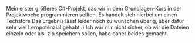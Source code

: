 Mein erster größeres C#-Projekt, das wir in dem Grundlagen-Kurs in der Projektwoche programmieren sollten.
Es handelt sich hierbei um einen Techstore
Das Ergebnis lässt leider noch zu wünschen überig, aber dafür sehr viel Lernpotenzial gehabt :) 
Ich war mir nicht sicher, ob wir die Dateien einzeln oder als .zip speichern sollen, habe daher beides gemacht.
